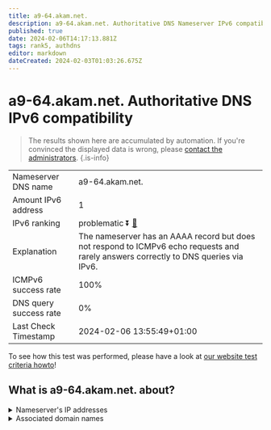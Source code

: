 ```yaml
---
title: a9-64.akam.net.
description: a9-64.akam.net. Authoritative DNS Nameserver IPv6 compatibility
published: true
date: 2024-02-06T14:17:13.881Z
tags: rank5, authdns
editor: markdown
dateCreated: 2024-02-03T01:03:26.675Z
---
```


# a9-64.akam.net. Authoritative DNS IPv6 compatibility

> The results shown here are accumulated by automation. If you're convinced the displayed data is wrong, please [contact the administrators](/howto/chat). 
{.is-info}




|   |   |
| - | - |
| Nameserver DNS name | a9-64.akam.net.
| Amount IPv6 address | 1
| IPv6 ranking | problematic :arrow_double_down: [🔗](/howto/ranking) |
| Explanation | The nameserver has an AAAA record but does not respond to ICMPv6 echo requests and rarely answers correctly to DNS queries via IPv6. |
| ICMPv6 success rate | 100%|
| DNS query success rate | 0% |
| Last Check Timestamp | 2024-02-06 13:55:49+01:00 |

To see how this test was performed, please have a look at [our website test criteria howto](/howto/testcriteria/authdns)!


## What is a9-64.akam.net. about?




<details>
<summary>Nameserver's IP addresses</summary>

2a02:26f0:117::40

</details>



<details>
<summary>Associated domain names</summary>

www.nissan-global.com

</details>

